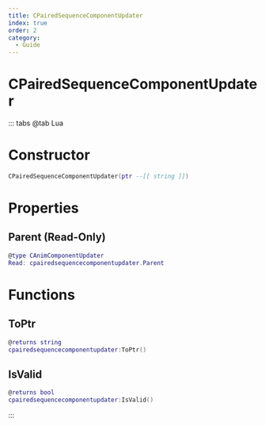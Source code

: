 ```yaml
---
title: CPairedSequenceComponentUpdater
index: true
order: 2
category:
  - Guide
---
```


# CPairedSequenceComponentUpdater

::: tabs
@tab Lua
# Constructor
```lua
CPairedSequenceComponentUpdater(ptr --[[ string ]])
```
# Properties
## Parent (Read-Only)
```lua
@type CAnimComponentUpdater
Read: cpairedsequencecomponentupdater.Parent
```
# Functions
## ToPtr
```lua
@returns string
cpairedsequencecomponentupdater:ToPtr()
```
## IsValid
```lua
@returns bool
cpairedsequencecomponentupdater:IsValid()
```

:::